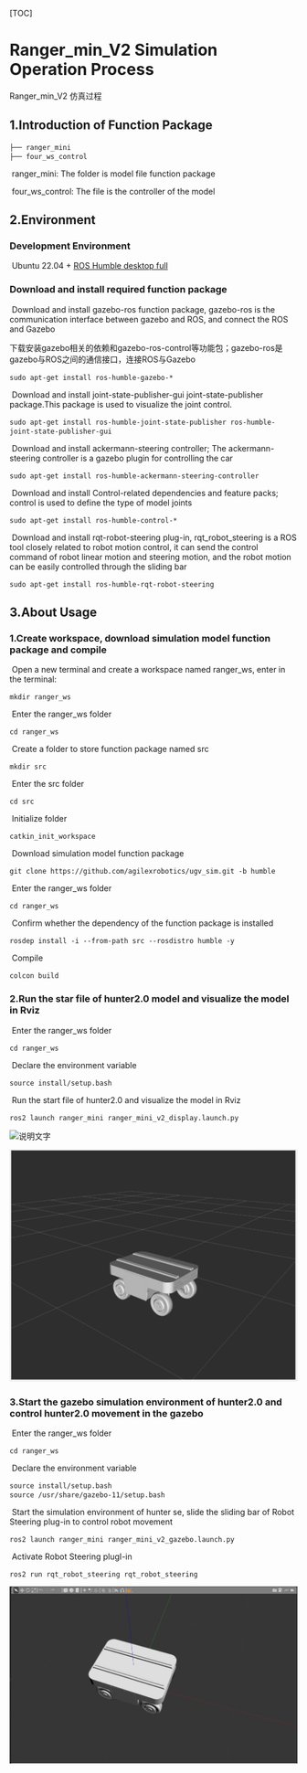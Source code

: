 [TOC]

# Ranger_min_V2 Simulation Operation Process

Ranger_min_V2 仿真过程

## 1.Introduction of Function Package

```
├── ranger_mini
├── four_ws_control
```

​	ranger_mini: The folder is model file function package

​	four_ws_control: The file is  the controller of the model

## 2.Environment

### Development Environment

​	Ubuntu 22.04  + [ROS Humble desktop full](http://docs.ros.org/en/humble/Installation.html)

### Download and install required function package

​	Download and install gazebo-ros function package, gazebo-ros is the communication interface between gazebo and ROS, and connect the ROS and Gazebo

下载安装gazebo相关的依赖和gazebo-ros-control等功能包；gazebo-ros是gazebo与ROS之间的通信接口，连接ROS与Gazebo

```
sudo apt-get install ros-humble-gazebo-*
```

​	Download and install joint-state-publisher-gui joint-state-publisher package.This package is used to visualize the joint control.

```
sudo apt-get install ros-humble-joint-state-publisher ros-humble-joint-state-publisher-gui
```

​	Download and install ackermann-steering controller; The ackermann-steering controller is a gazebo plugin for controlling the car

```
sudo apt-get install ros-humble-ackermann-steering-controller
```

​	Download and install Control-related dependencies and feature packs; control is used to define the type of model joints

```
sudo apt-get install ros-humble-control-*
```

​	Download and install rqt-robot-steering plug-in, rqt_robot_steering is a ROS tool closely related to robot motion control, it can send the control command of robot linear motion and steering motion, and the robot motion can be easily controlled through the sliding bar

```
sudo apt-get install ros-humble-rqt-robot-steering 
```



## 3.About Usage

### 	1.Create workspace, download simulation model function package and compile

​		Open a new terminal and create a workspace named ranger_ws, enter in the terminal:

```
mkdir ranger_ws
```

​		Enter the ranger_ws folder

```
cd ranger_ws
```

​		Create a folder to store function package named src

```
mkdir src
```

​		Enter the src folder

```
cd src
```

​		Initialize folder

```
catkin_init_workspace
```

​		Download simulation model function package

```
git clone https://github.com/agilexrobotics/ugv_sim.git -b humble
```

​		Enter the ranger_ws folder

```
cd ranger_ws
```

​		Confirm whether the dependency of the function package is installed

```
rosdep install -i --from-path src --rosdistro humble -y
```

​		Compile

```
colcon build 
```

### 	2.Run the star file of hunter2.0 model and visualize the model in Rviz

​		Enter the ranger_ws folder

```
cd ranger_ws
```

​		Declare the environment variable

```
source install/setup.bash 
```

​		Run the start file of hunter2.0 and visualize the model in Rviz

```
ros2 launch ranger_mini ranger_mini_v2_display.launch.py 
```

![说明文字](./image/rviz.png)

![](imgae/rviz.png)

### 	3.Start the gazebo simulation environment of hunter2.0 and control hunter2.0 movement in the gazebo

​		Enter the ranger_ws folder

```
cd ranger_ws
```

​		Declare the environment variable

```
source install/setup.bash 
source /usr/share/gazebo-11/setup.bash
```

​		Start the simulation environment of hunter se, slide the sliding bar of Robot Steering plug-in to control robot movement

```
ros2 launch ranger_mini ranger_mini_v2_gazebo.launch.py 
```

​	Activate  Robot Steering plugI-in

```
ros2 run rqt_robot_steering rqt_robot_steering 
```

![](./imgae/gazebo.png)

